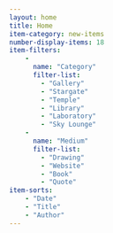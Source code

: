 ```yaml
---
layout: home
title: Home
item-category: new-items
number-display-items: 18
item-filters:
    -
      name: "Category"
      filter-list:
        - "Gallery"
        - "Stargate"
        - "Temple"
        - "Library"
        - "Laboratory"
        - "Sky Lounge"
    -
      name: "Medium"
      filter-list:
        - "Drawing"
        - "Website"
        - "Book"
        - "Quote"
item-sorts:
    - "Date"
    - "Title"
    - "Author"
---
```

